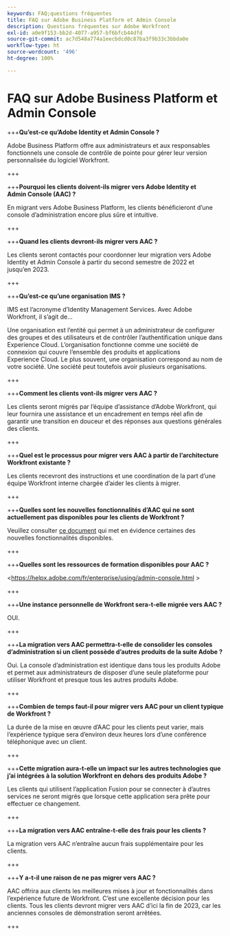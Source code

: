 ```yaml
---
keywords: FAQ;questions fréquentes
title: FAQ sur Adobe Business Platform et Admin Console
description: Questions fréquentes sur Adobe Workfront
exl-id: a0e9f153-bb2d-4077-a957-bf6bfcb44dfd
source-git-commit: ac7d548a774a1eecbdcd0c87ba3f9b33c3bbda0e
workflow-type: ht
source-wordcount: '496'
ht-degree: 100%

---
```


# FAQ sur Adobe Business Platform et Admin Console

+++**Qu’est-ce qu’Adobe Identity et Admin Console ?**

Adobe Business Platform offre aux administrateurs et aux responsables fonctionnels une console de contrôle de pointe pour gérer leur version personnalisée du logiciel Workfront.

+++

+++**Pourquoi les clients doivent-ils migrer vers Adobe Identity et Admin Console (AAC) ?**

En migrant vers Adobe Business Platform, les clients bénéficieront d’une console d’administration encore plus sûre et intuitive.

+++

+++**Quand les clients devront-ils migrer vers AAC ?**

Les clients seront contactés pour coordonner leur migration vers Adobe Identity et Admin Console à partir du second semestre de 2022 et jusqu’en 2023.

+++

+++**Qu’est-ce qu’une organisation IMS ?**

IMS est l’acronyme d’Identity Management Services. Avec Adobe Workfront, il s’agit de...

Une organisation est l’entité qui permet à un administrateur de configurer des groupes et des utilisateurs et de contrôler l’authentification unique dans Experience Cloud. L’organisation fonctionne comme une société de connexion qui couvre l’ensemble des produits et applications Experience Cloud. Le plus souvent, une organisation correspond au nom de votre société. Une société peut toutefois avoir plusieurs organisations.

+++

+++**Comment les clients vont-ils migrer vers AAC ?**

Les clients seront migrés par l’équipe d’assistance d’Adobe Workfront, qui leur fournira une assistance et un encadrement en temps réel afin de garantir une transition en douceur et des réponses aux questions générales des clients.

+++

+++**Quel est le processus pour migrer vers AAC à partir de l’architecture Workfront existante ?**

Les clients recevront des instructions et une coordination de la part d’une équipe Workfront interne chargée d’aider les clients à migrer.

+++

+++**Quelles sont les nouvelles fonctionnalités d’AAC qui ne sont actuellement pas disponibles pour les clients de Workfront ?**

Veuillez consulter [ce document](overview.md) qui met en évidence certaines des nouvelles fonctionnalités disponibles.

+++

+++**Quelles sont les ressources de formation disponibles pour AAC ?**

&lt;https://helpx.adobe.com/fr/enterprise/using/admin-console.html >

+++

+++**Une instance personnelle de Workfront sera-t-elle migrée vers AAC ?**

OUI.

+++

+++**La migration vers AAC permettra-t-elle de consolider les consoles d’administration si un client possède d’autres produits de la suite Adobe ?**

Oui. La console d’administration est identique dans tous les produits Adobe et permet aux administrateurs de disposer d’une seule plateforme pour utiliser Workfront et presque tous les autres produits Adobe.

+++

+++**Combien de temps faut-il pour migrer vers AAC pour un client typique de Workfront ?**

La durée de la mise en œuvre d’AAC pour les clients peut varier, mais l’expérience typique sera d’environ deux heures lors d’une conférence téléphonique avec un client.

+++

+++**Cette migration aura-t-elle un impact sur les autres technologies que j’ai intégrées à la solution Workfront en dehors des produits Adobe ?**

Les clients qui utilisent l’application Fusion pour se connecter à d’autres services ne seront migrés que lorsque cette application sera prête pour effectuer ce changement.

+++

+++**La migration vers AAC entraîne-t-elle des frais pour les clients ?**

La migration vers AAC n’entraîne aucun frais supplémentaire pour les clients.

+++

+++**Y a-t-il une raison de ne pas migrer vers AAC ?**

AAC offrira aux clients les meilleures mises à jour et fonctionnalités dans l’expérience future de Workfront. C’est une excellente décision pour les clients. Tous les clients devront migrer vers AAC d’ici la fin de 2023, car les anciennes consoles de démonstration seront arrêtées.

+++
